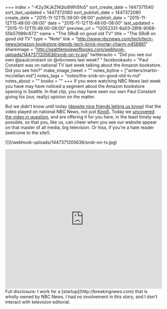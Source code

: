 +++
index = "-K2y3KJkZNQto8Wh5fo5"
sort_create_date = 1447371540
sort_last_updated = 1447372080
sort_publish_date = 1447372080
create_date = "2015-11-12T15:39:00-08:00"
publish_date = "2015-11-12T15:48:00-08:00"
date = "2015-11-12T15:48:00-08:00"
last_updated = "2015-11-12T15:48:00-08:00"
preview_url = "12052331-8a03-28f8-9088-55b57989c672"
name = "The SRoB on good old TV"
title = "The SRoB on good old TV"
type = "Note"
link = "http://www.nbcnews.com/tech/tech-news/amazon-bookstore-blends-tech-brick-mortar-charm-n456861"
shareimage = "http://seattlereviewofbooks.com/webhook-uploads/1447371205636/srob-on-tv.jpg"
twitterauto = "Did you see our own @paulconstant on @nbcnews last week? "
facebookauto = "Paul Constant was on national TV last week talking about the Amazon bookstore. Did you see him?"
make_image_tweet = ""
notes_byline = ["writers/martin-mcclellan.md"]
notes_tags = "notes/the-srob-on-good-old-tv.md"
notes_about = ""
books = ""
+++
If you were watching NBC News last week you have may have noticed a segment about the Amazon bookstore opening in Seattle. In that clip, you may have seen our own Paul Constant giving his (our, really) opinion on the matter. 

But we didn’t know until today ([despite nice friends letting us know](https://twitter.com/aaronbrethorst/status/661756686344949761)) that the video played on national NBC News, not just [King5](http://www.king5.com). Today we [uncovered the video in question](http://www.nbcnews.com/tech/tech-news/amazon-bookstore-blends-tech-brick-mortar-charm-n456861), and are offering it for you here, in the least timely way possible, so that you, like us, can cheer when you see our website appear on that master of all media, big television. Or hiss, if you're a hate reader (welcome to the site!).

<p class="image">![](/webhook-uploads/1447371205636/srob-on-tv.jpg)</p>

<div class="image">
<iframe width="100%" height="450" src="http://player.theplatform.com/p/2E2eJC/nbcNewsOffsite?guid=nc_amazon_store_151103" scrolling="no" frameborder="0"></iframe></div>

<div class="footer">
Full disclosure: I work for a [startup](http://breakingnews.com) that is wholly owned by NBC News. I had no involvement in this story, and I don’t interact with television editorial.
</div>
